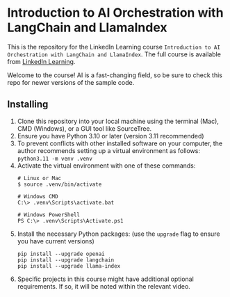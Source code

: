 # Introduction to AI Orchestration with LangChain and LlamaIndex
This is the repository for the LinkedIn Learning course `Introduction to AI Orchestration with LangChain and LlamaIndex`.
The full course is available from [LinkedIn Learning][lil-course-url].

Welcome to the course! AI is a fast-changing field, so be sure to check this repo for newer versions of the sample code.

## Installing
1. Clone this repository into your local machine using the terminal (Mac), CMD (Windows), or a GUI tool like SourceTree.
2. Ensure you have Python 3.10 or later (version 3.11 recommended)
3. To prevent conflicts with other installed software on your computer, the author recommends setting up a virtual environment as follows: 
   `python3.11 -m venv .venv`
4. Activate the virtual environment with one of these commands:
   ```
   # Linux or Mac 
   $ source .venv/bin/activate 
   
   # Windows CMD
   C:\> .venv\Scripts\activate.bat
   
   # Windows PowerShell
   PS C:\> .venv\Scripts\Activate.ps1
   ```
5. Install the necessary Python packages: (use the `upgrade` flag to ensure you have current versions)
   ```
   pip install --upgrade openai
   pip install --upgrade langchain
   pip install --upgrade llama-index
   ```
6. Specific projects in this course might have additional optional requirements. If so, it will be noted within the relevant video.



[0]: # (Replace these placeholder URLs with actual course URLs)

[lil-course-url]: https://www.linkedin.com/learning/
[lil-thumbnail-url]: http://
